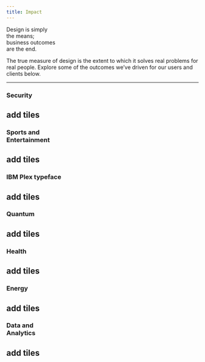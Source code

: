 ```yaml
---
title: Impact
---
```


<title-block>
Design is simply<br>
the means;<br>
<span>business outcomes
<br>are the end.</span>
</title-block>

<grid background="gray-10">
<column lg="10">

<p size="xl">The true measure of design is the extent to which it solves real problems for real people. Explore some of the outcomes we’ve driven for our users and clients below.</p>

</column>
</grid>
<grid background="gray-10">
<column lg="16">

<hr>

</column>
<column lg="4">

### Security

</column>
<column lg="12">

## add tiles

</column>
</grid>
<grid background="gray-10">
<column lg="4">

### Sports and <br>Entertainment

</column>
<column lg="12">

## add tiles

</column>
</grid>
<grid background="gray-10">
<column lg="4">

### IBM Plex typeface

</column>
<column lg="12">

## add tiles

</column>
</grid>
<grid background="gray-10">
<column lg="4">

### Quantum

</column>
<column lg="12">

## add tiles

</column>
</grid>
<grid background="gray-10">
<column lg="4">

### Health

</column>
<column lg="12">

## add tiles

</column>
</grid>
<grid background="gray-10">
<column lg="4">

### Energy

</column>
<column lg="12">

## add tiles

</column>
</grid>
<grid background="gray-10">
<column lg="4">

### Data and <br>Analytics

</column>
<column lg="12">

## add tiles

</column>
</grid>